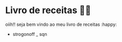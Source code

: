 # Livro de receitas :woman_cook:

oiih!! seja bem vindo ao meu livro de receitas :happy:

- strogonoff _ sqn 
